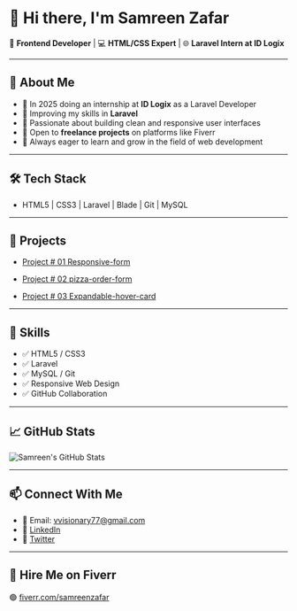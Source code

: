 # 👋 Hi there, I'm Samreen Zafar

🎯 **Frontend Developer** | 💻 **HTML/CSS Expert** | 🌐 **Laravel Intern at ID Logix**

---

## 🔎 About Me

- 🔭 In 2025 doing an internship at **ID Logix** as a Laravel Developer  
- 🌱 Improving my skills in **Laravel**  
- 💬 Passionate about building clean and responsive user interfaces  
- 💼 Open to **freelance projects** on platforms like Fiverr  
- 🧠 Always eager to learn and grow in the field of web development  

---

## 🛠️ Tech Stack

- HTML5 | CSS3 | Laravel | Blade | Git | MySQL

---

## 🚀 Projects

- [Project # 01 Responsive-form ](https://github.com/samreen-frontend/Responsive-form)

- [Project # 02 pizza-order-form ](https://github.com/samreen-frontend/pizza-order-form)

- [Project # 03 Expandable-hover-card ](https://github.com/samreen-frontend/Expandable-hover-card)

---

## 🧠 Skills

- ✅ HTML5 / CSS3
- ✅ Laravel 
- ✅ MySQL / Git
- ✅ Responsive Web Design
- ✅ GitHub Collaboration
---

## 📈 GitHub Stats

![Samreen's GitHub Stats](https://github-readme-stats.vercel.app/api?username=samreen-frontend&show_icons=true&theme=default)

---

## 📫 Connect With Me

- 📧 Email: vvisionary77@gmail.com
- 💼 [LinkedIn](https://www.linkedin.com/in/visionary-ventures-6b1a97371/)
- 💼 [Twitter](https://x.com/dev_samreen)

---

## 🎯 Hire Me on Fiverr

🟢 [fiverr.com/samreenzafar](https://www.fiverr.com/samreenzafar)
